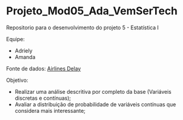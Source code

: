 # Projeto_Mod05_Ada_VemSerTech
Repositorio para o desenvolvimento do projeto 5 - Estatística I 

Equipe:
- Adriely
- Amanda

Fonte de dados: [Airlines Delay](https://www.kaggle.com/datasets/giovamata/airlinedelaycauses)

Objetivo: 
- Realizar uma análise descritiva por completo da base (Variáveis discretas e contínuas);
- Avaliar a distribuição de probabilidade de variáveis contínuas que considera mais interessante;